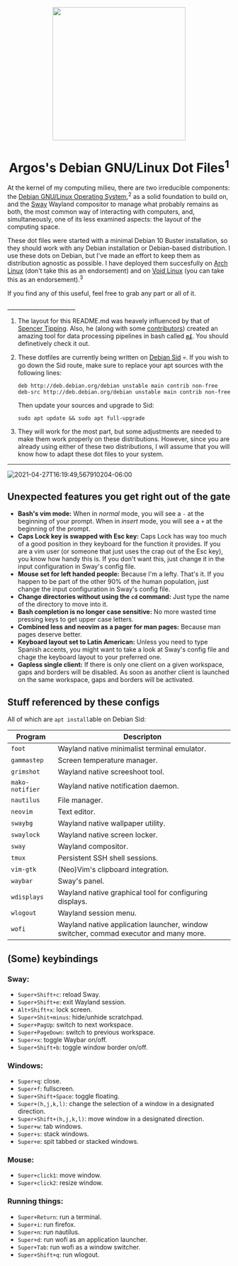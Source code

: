 <p align="center"><img src="https://user-images.githubusercontent.com/64110504/116943835-964dfb00-ac31-11eb-8f23-2ad46c910b80.png" width="300px"></p>
<h1 align="center">Argos's Debian GNU/Linux Dot Files<sup>1</sup> </h1> <p
---     

At the kernel of my computing milieu, there are two irreducible components: the [Debian GNU/Linux Operating System](https://www.debian.org/),<sup>2</sup>  as a solid foundation to build on, and the [Sway](https://swaywm.org/) Wayland compositor to manage what probably remains as both, the most common way of interacting with computers, and, simultaneously, one of its less examined aspects: the layout of the computing space.
 
   These dot files were started with a minimal Debian 10 Buster installation, so they should work with any Debian installation or Debian-based distribution. I use these dots on Debian, but I've made an effort to keep them as distribution agnostic as possible. I have deployed them succesfully on [Arch Linux](https://archlinux.org/) (don't take this as an endorsement) and on [Void Linux](https://voidlinux.org/) (you can take this as an endorsement).<sup>3</sup>

   If you find any of this useful, feel free to grab any part or all of it.
   
   \_\_\_\_\_\_\_\_\_\_\_\_\_\_\_\_\_\_\_\_\_\_\_\_
   
1.  The layout for this README.md was heavely influenced by that of [Spencer Tipping](https://github.com/spencertipping/dotfiles). Also, he (along with some [contributors](https://github.com/spencertipping/ni/graphs/contributors)) created an amazing tool for data processing pipelines in bash called [**_`ni`_**](https://github.com/spencertipping/ni). You should definetively check it out.

2. These dotfiles are currently being written on [Debian Sid](https://wiki.debian.org/DebianUnstable) :skull:. If you wish to go down the Sid route, make sure to replace your apt sources with the following lines:

       deb http://deb.debian.org/debian unstable main contrib non-free
       deb-src http://deb.debian.org/debian unstable main contrib non-free
         
      Then update your sources and upgrade to Sid:
         
       sudo apt update && sudo apt full-upgrade 
         
3.  They will work for the most part, but some adjustments are needed to make them work properly on these distributions. However, since you are already using either of these two distributions, I will assume that you will know how to adapt these dot files to your system.

 ---
 
![2021-04-27T16:19:49,567910204-06:00](https://user-images.githubusercontent.com/64110504/116321898-37dbd500-a778-11eb-815a-b48656238847.png)

## Unexpected features you get right out of the gate
- **Bash's vim mode:** When in _normal_ mode, you will see a `-` at the beginning of your prompt. When in _insert_ mode, you will see a `+` at the beginning of the prompt. 
- **Caps Lock key is swapped with Esc key:** Caps Lock has way too much of a good position in they keyboard for the function it provides. If you are a vim user (or someone that just uses the crap out of the Esc key), you know how handy this is. If you don't want this, just change it in the input configuration in Sway's config file.
- **Mouse set for left handed people:** Because I'm a lefty. That's it. If you happen to be part of the other 90% of the human population, just change the input configuration in Sway's config file.  
- **Change directories without using the `cd` command:** Just type the name of the directory to move into it. 
- **Bash completion is no longer case sensitive:** No more wasted time pressing keys to get upper case letters.
- **Combined less and neovim as a pager for man pages:** Because man pages deserve better.
- **Keyboard layout set to Latin American:** Unless you need to type Spanish accents, you might want to take a look at Sway's config file and chage the keyboard layout to your preferred one. 
- **Gapless single client:** If there is only one client on a given workspace, gaps and borders will be disabled. As soon as another client is launched on the same workspace, gaps and borders will be activated.

## Stuff referenced by these configs
All of which are `apt install`able on Debian Sid:

| Program         | Descripton                                                                           |
| ---             | ---                                                                                  |
| `foot`          | Wayland native minimalist terminal emulator.                                         |
| `gammastep`     | Screen temperature manager.                                                          |
| `grimshot`      | Wayland native screeshoot tool.                                                      |
| `mako-notifier` | Wayland native notification daemon.                                                  |
| `nautilus`      | File manager.                                                                        |
| `neovim`        | Text editor.                                                                         |
| `swaybg`        | Wayland native wallpaper utility.                                                    |
| `swaylock`      | Wayland native screen locker.                                                        |
| `sway`          | Wayland compositor.                                                                  |
| `tmux`          | Persistent SSH shell sessions.                                                       |
| `vim-gtk`       | (Neo)Vim's clipboard integration.                                                    |
| `waybar`        | Sway's panel.                                                                        |
| `wdisplays`     | Wayland native graphical tool for configuring displays.                              |
| `wlogout`       | Wayland session menu.                                                                |
| `wofi`          | Wayland native application launcher, window switcher, commad executor and many more. |

## (Some) keybindings

### Sway:
- `Super+Shift+c`: reload Sway.
- `Super+Shift+e`: exit Wayland session.
- `Alt+Shift+x`: lock screen.
- `Super+Shit+minus`: hide/unhide scratchpad.
- `Super+PagUp`: switch to next workspace.
- `Super+PageDown`: switch to previous workspace.
- `Super+x`: toggle Waybar on/off.
- `Super+Shift+b`: toggle window border on/off.

### Windows:
- `Super+q`: close.
- `Super+f`: fullscreen. 
- `Super+Shift+Space`: toggle floating. 
- `Super+(h,j,k,l)`: change the selection of a window in a designated direction.
- `Super+Shift+(h,j,k,l)`: move window in a designated direction.
- `Super+w`: tab windows.
- `Super+s`: stack windows.
- `Super+e`: spit tabbed or stacked windows.

### Mouse:
- `Super+click1`: move window.
- `Super+click2`: resize window.

### Running things:
- `Super+Return`: run a terminal.
- `Super+i`: run firefox.
- `Super+n`: run nautilus.
- `Super+d`: run wofi as an application launcher.
- `Super+Tab`: run wofi as a window switcher.
- `Super+Shift+q`: run wlogout. 
